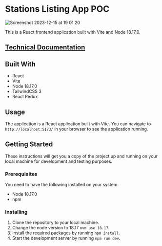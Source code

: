 # Stations Listing App POC 

![Screenshot 2023-12-15 at 19 01 20](https://github.com/migalvalm/stations-demo/assets/59445459/f66698a4-2442-4ba5-981f-3a9424f4e1ef)


This is a React frontend application built with Vite and Node 18.17.0.

## [Technical Documentation](./docs/tech-doc.pdf)

## Built With

- React
- Vite
- Node 18.17.0
- TailwindCSS 3
- React Redux

## Usage

The application is a React application built with Vite. You can navigate to `http://localhost:5173/` in your browser to see the application running.

## Getting Started

These instructions will get you a copy of the project up and running on your local machine for development and testing purposes.

### Prerequisites

You need to have the following installed on your system:

- Node 18.17.0
- npm

### Installing

1. Clone the repository to your local machine.
2. Change the node version to 18.17 `nvm use 18.17`.
3. Install the required packages by running `npm install`.
4. Start the development server by running `npm run dev`.
